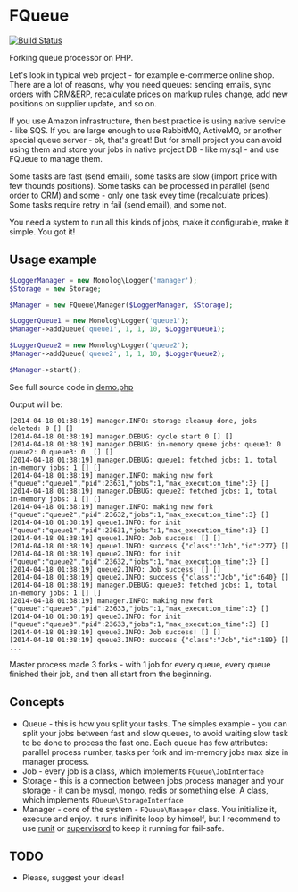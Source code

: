 # FQueue

[![Build Status](https://travis-ci.org/caseycs/fqueue.svg?branch=master)](https://travis-ci.org/caseycs/fqueue)

Forking queue processor on PHP.

Let's look in typical web project - for example e-commerce online shop. There are a lot of reasons,
why you need queues: sending emails, sync orders with CRM&ERP, recalculate prices on markup rules change,
add new positions on supplier update, and so on.

If you use Amazon infrastructure, then best practice is using native service - like SQS. If you are large enough
to use RabbitMQ, ActiveMQ, or another special queue server - ok, that's great! But for small project you can avoid
using them and store your jobs in native project DB - like mysql - and use FQueue to manage them.

Some tasks are fast (send email), some tasks are slow (import price with few thounds positions).
Some tasks can be processed in parallel (send order to CRM) and some - only one task evey time (recalculate prices).
Some tasks require retry in fail (send email), and some not.

You need a system to run all this kinds of jobs, make it configurable, make it simple. You got it!

## Usage example

```php
$LoggerManager = new Monolog\Logger('manager');
$Storage = new Storage;

$Manager = new FQueue\Manager($LoggerManager, $Storage);

$LoggerQueue1 = new Monolog\Logger('queue1');
$Manager->addQueue('queue1', 1, 1, 10, $LoggerQueue1);

$LoggerQueue2 = new Monolog\Logger('queue2');
$Manager->addQueue('queue2', 1, 1, 10, $LoggerQueue2);

$Manager->start();
```

See full source code in [demo.php](demo.php)

Output will be:

```
[2014-04-18 01:38:19] manager.INFO: storage cleanup done, jobs deleted: 0 [] []
[2014-04-18 01:38:19] manager.DEBUG: cycle start 0 [] []
[2014-04-18 01:38:19] manager.DEBUG: in-memory queue jobs: queue1: 0 queue2: 0 queue3: 0  [] []
[2014-04-18 01:38:19] manager.DEBUG: queue1: fetched jobs: 1, total in-memory jobs: 1 [] []
[2014-04-18 01:38:19] manager.INFO: making new fork {"queue":"queue1","pid":23631,"jobs":1,"max_execution_time":3} []
[2014-04-18 01:38:19] manager.DEBUG: queue2: fetched jobs: 1, total in-memory jobs: 1 [] []
[2014-04-18 01:38:19] manager.INFO: making new fork {"queue":"queue2","pid":23632,"jobs":1,"max_execution_time":3} []
[2014-04-18 01:38:19] queue1.INFO: for init {"queue":"queue1","pid":23631,"jobs":1,"max_execution_time":3} []
[2014-04-18 01:38:19] queue1.INFO: Job success! [] []
[2014-04-18 01:38:19] queue1.INFO: success {"class":"Job","id":277} []
[2014-04-18 01:38:19] queue2.INFO: for init {"queue":"queue2","pid":23632,"jobs":1,"max_execution_time":3} []
[2014-04-18 01:38:19] queue2.INFO: Job success! [] []
[2014-04-18 01:38:19] queue2.INFO: success {"class":"Job","id":640} []
[2014-04-18 01:38:19] manager.DEBUG: queue3: fetched jobs: 1, total in-memory jobs: 1 [] []
[2014-04-18 01:38:19] manager.INFO: making new fork {"queue":"queue3","pid":23633,"jobs":1,"max_execution_time":3} []
[2014-04-18 01:38:19] queue3.INFO: for init {"queue":"queue3","pid":23633,"jobs":1,"max_execution_time":3} []
[2014-04-18 01:38:19] queue3.INFO: Job success! [] []
[2014-04-18 01:38:19] queue3.INFO: success {"class":"Job","id":189} []
...
```

Master process made 3 forks - with 1 job for every queue, every queue finished their job,
and then all start from the beginning.

## Concepts

 * Queue - this is how you split your tasks. The simples example - you can split your jobs between fast and slow queues, to avoid waiting slow task to be done to process the fast one. Each queue has few attributes: parallel process number, tasks per fork and im-memory jobs max size in manager process.
 * Job - every job is a class, which implements `FQueue\JobInterface`
 * Storage - this is a connection between jobs process manager and your storage - it can be mysql, mongo, redis or something else. A class, which implements `FQueue\StorageInterface`
 * Manager - core of the system - `FQueue\Manager` class. You initialize it, execute and enjoy. It runs inifinite loop by himself, but I recommend to use [runit](http://smarden.org/runit/) or [supervisord](http://supervisord.org/) to keep it running for fail-safe.

## TODO

 * Please, suggest your ideas!
